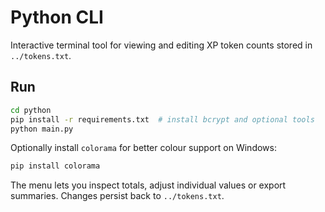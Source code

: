 # Python CLI

Interactive terminal tool for viewing and editing XP token counts stored in `../tokens.txt`.

## Run

```bash
cd python
pip install -r requirements.txt  # install bcrypt and optional tools
python main.py
```
Optionally install `colorama` for better colour support on Windows:
```bash
pip install colorama
```
The menu lets you inspect totals, adjust individual values or export summaries. Changes persist back to `../tokens.txt`.
